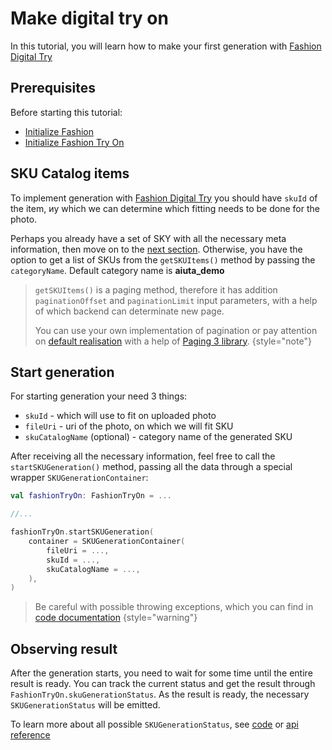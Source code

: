 # Make digital try on

In this tutorial, you will learn how to make your first generation with [Fashion Digital Try](https://developer.aiuta.com/products/digital-try-on) 


## Prerequisites

Before starting this tutorial:
- [Initialize Fashion](Getting-started-with-Fashion.md)
- [Initialize Fashion Try On](Getting-started-with-Fashion-Try-On.md)


## SKU Catalog items

To implement generation with [Fashion Digital Try](https://developer.aiuta.com/products/digital-try-on) you
should have `skuId` of the item, иy which we can determine which fitting needs to be done for the photo.

Perhaps you already have a set of SKY with all the necessary meta information, then
move on to the [next section](Make-digital-try-on.md#start-generation). Otherwise, you have the option to get a list of SKUs 
from the `getSKUItems()` method by passing the `categoryName`. Default category name is **aiuta_demo**

> `getSKUItems()` is a paging method, therefore it has addition `paginationOffset` and
> `paginationLimit` input parameters, with a help of which backend can determinate new page.
> 
> You can use your own implementation of pagination or pay attention on [default realisation](Paging.md)
> with a help of [Paging 3 library](https://developer.android.com/topic/libraries/architecture/paging/v3-overview).
{style="note"}


## Start generation

For starting generation your need 3 things:
- `skuId` - which will use to fit on uploaded photo
- `fileUri` - uri of the photo, on which we will fit SKU
- `skuCatalogName` (optional) - category name of the generated SKU

After receiving all the necessary information, feel free to call the `startSKUGeneration()` method,
passing all the data through a special wrapper `SKUGenerationContainer`:
```kotlin
val fashionTryOn: FashionTryOn = ...

//...

fashionTryOn.startSKUGeneration(
    container = SKUGenerationContainer(
        fileUri = ...,
        skuId = ...,
        skuCatalogName = ...,
    ),
)
```

> Be careful with possible throwing exceptions, which you can find 
> in [code documentation](https://github.com/aiuta-com/android-sdk/blob/4df9d1fa9b8800b81938196f39661c202c399aa3/fashion-tryon-core/src/main/kotlin/com/aiuta/fashionsdk/tryon/core/FashionTryOn.kt#L62) 
{style="warning"}


## Observing result

After the generation starts, you need to wait for some time until the entire result is ready.
You can track the current status and get the result through `FashionTryOn.skuGenerationStatus`.
As the result is ready, the necessary `SKUGenerationStatus` will be emitted.

To learn more about all possible `SKUGenerationStatus`, see [code](https://github.com/aiuta-com/android-sdk/blob/main/fashion-tryon-core/src/main/kotlin/com/aiuta/fashionsdk/tryon/core/domain/models/SKUGenerationStatus.kt)
or [api reference](https://aiuta-com.github.io/android-sdk-docs-api/fashion-tryon-core/com.aiuta.fashionsdk.tryon.core.domain.models/-s-k-u-generation-status/index.html)
